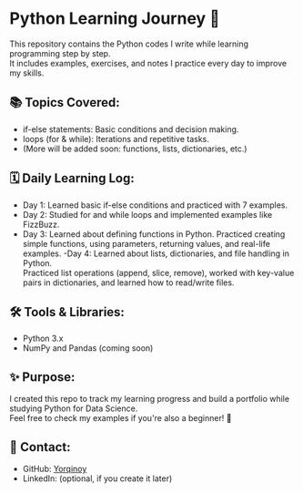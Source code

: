 # Python Learning Journey 🚀

This repository contains the Python codes I write while learning programming step by step.  
It includes examples, exercises, and notes I practice every day to improve my skills.  

## 📚 Topics Covered:
- if-else statements: Basic conditions and decision making.
- loops (for & while): Iterations and repetitive tasks.
- (More will be added soon: functions, lists, dictionaries, etc.)

## 🗓️ Daily Learning Log:
- Day 1: Learned basic if-else conditions and practiced with 7 examples.  
- Day 2: Studied for and while loops and implemented examples like FizzBuzz.  
- Day 3: Learned about defining functions in Python. Practiced creating simple functions, using parameters, returning values, and real-life examples.
-Day 4: Learned about lists, dictionaries, and file handling in Python.  
  Practiced list operations (append, slice, remove), worked with key-value pairs in dictionaries, and learned how to read/write files.

## 🛠️ Tools & Libraries:
- Python 3.x  
- NumPy and Pandas (coming soon)  

## ✨ Purpose:
I created this repo to track my learning progress and build a portfolio while studying Python for Data Science.  
Feel free to check my examples if you're also a beginner! 🌱

## 📩 Contact:
- GitHub: [Yorqinoy](https://github.com/Yorqinoyyy)
- LinkedIn: (optional, if you create it later)
